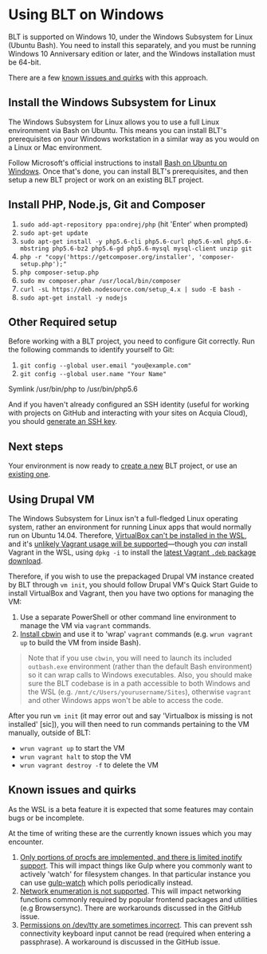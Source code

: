# Using BLT on Windows

BLT is supported on Windows 10, under the Windows Subsystem for Linux (Ubuntu Bash). You need to install this separately, and you must be running Windows 10 Anniversary edition or later, and the Windows installation must be 64-bit.

There are a few [known issues and quirks](#known-issues-and-quirks) with this approach.

## Install the Windows Subsystem for Linux

The Windows Subsystem for Linux allows you to use a full Linux environment via Bash on Ubuntu. This means you can install BLT's prerequisites on your Windows workstation in a similar way as you would on a Linux or Mac environment.

Follow Microsoft's official instructions to install [Bash on Ubuntu on Windows](https://msdn.microsoft.com/en-us/commandline/wsl/install_guide). Once that's done, you can install BLT's prerequisites, and then setup a new BLT project or work on an existing BLT project.

## Install PHP, Node.js, Git and Composer

  1. `sudo add-apt-repository ppa:ondrej/php` (hit 'Enter' when prompted)
  2. `sudo apt-get update`
  3. `sudo apt-get install -y php5.6-cli php5.6-curl php5.6-xml php5.6-mbstring php5.6-bz2 php5.6-gd php5.6-mysql mysql-client unzip git`
  4. `php -r "copy('https://getcomposer.org/installer', 'composer-setup.php');"`
  5. `php composer-setup.php`
  6. `sudo mv composer.phar /usr/local/bin/composer`
  7. `curl -sL https://deb.nodesource.com/setup_4.x | sudo -E bash -`
  8. `sudo apt-get install -y nodejs`

## Other Required setup

Before working with a BLT project, you need to configure Git correctly. Run the following commands to identify yourself to Git:

  1. `git config --global user.email "you@example.com"`
  2. `git config --global user.name "Your Name"`

Symlink /usr/bin/php to /usr/bin/php5.6

And if you haven't already configured an SSH identity (useful for working with projects on GitHub and interacting with your sites on Acquia Cloud), you should [generate an SSH key](https://help.github.com/articles/generating-an-ssh-key/).

## Next steps

Your environment is now ready to [create a new](creating-new-project.md) BLT project, or use an [existing one](onboarding.md).

## Using Drupal VM

The Windows Subsystem for Linux isn't a full-fledged Linux operating system, rather an environment for running Linux apps that would normally run on Ubuntu 14.04. Therefore, [VirtualBox can't be installed in the WSL](http://askubuntu.com/a/816350/88829), and it's [unlikely Vagrant usage will be supported](https://github.com/mitchellh/vagrant/issues/7731)—though you _can_ install Vagrant in the WSL, using `dpkg -i` to install the [latest Vagrant `.deb` package download](https://releases.hashicorp.com/vagrant/).

Therefore, if you wish to use the prepackaged Drupal VM instance created by BLT through `vm init`, you should follow Drupal VM's Quick Start Guide to install VirtualBox and Vagrant, then you have two options for managing the VM:

  1. Use a separate PowerShell or other command line environment to manage the VM via `vagrant` commands.
  2. [Install cbwin](https://github.com/xilun/cbwin#installation) and use it to 'wrap' `vagrant` commands (e.g. `wrun vagrant up` to build the VM from inside Bash).

> Note that if you use `cbwin`, you will need to launch its included `outbash.exe` environment (rather than the default Bash environment) so it can wrap calls to Windows executables. Also, you should make sure the BLT codebase is in a path accessible to both Windows and the WSL (e.g. `/mnt/c/Users/yourusername/Sites`), otherwise `vagrant` and other Windows apps won't be able to access the code.

After you run `vm init` (it may error out and say 'Virtualbox is missing is not installed' [sic]), you will then need to run commands pertaining to the VM manually, outside of BLT:

  - `wrun vagrant up` to start the VM
  - `wrun vagrant halt` to stop the VM
  - `wrun vagrant destroy -f` to delete the VM

## Known issues and quirks

As the WSL is a beta feature it is expected that some features may contain bugs or be incomplete.

At the time of writing these are the currently known issues which you may encounter.

  1. [Only portions of procfs are implemented, and there is limited inotify support](https://github.com/Microsoft/BashOnWindows/issues/216). This will impact things like Gulp where you commonly want to actively 'watch' for filesystem changes. In that particular instance you can use [gulp-watch](https://www.npmjs.com/package/gulp-watch) which polls periodically instead.
  2. [Network enumeration is not supported](https://github.com/Microsoft/BashOnWindows/issues/468). This will impact networking functions commonly required by popular frontend packages and utilities (e.g Browsersync). There are workarounds discussed in the GitHub issue.
  3. [Permissions on /dev/tty are sometimes incorrect](https://github.com/Microsoft/BashOnWindows/issues/617). This can prevent ssh connectivity keyboard input cannot be read (required when entering a passphrase). A workaround is discussed in the GitHub issue.
